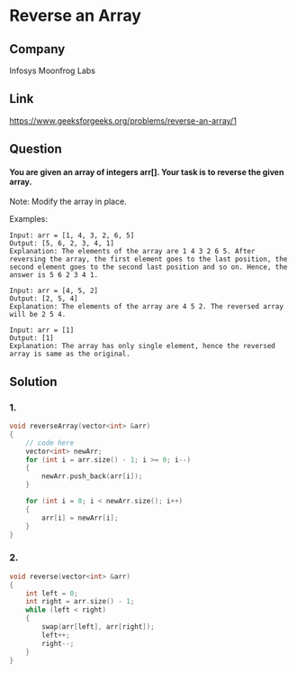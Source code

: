 # Reverse an Array

## Company
Infosys Moonfrog Labs

## Link
https://www.geeksforgeeks.org/problems/reverse-an-array/1

## Question
#### You are given an array of integers arr[]. Your task is to reverse the given array.

Note: Modify the array in place.

Examples:
```
Input: arr = [1, 4, 3, 2, 6, 5]
Output: [5, 6, 2, 3, 4, 1]
Explanation: The elements of the array are 1 4 3 2 6 5. After reversing the array, the first element goes to the last position, the second element goes to the second last position and so on. Hence, the answer is 5 6 2 3 4 1.
```
```
Input: arr = [4, 5, 2]
Output: [2, 5, 4]
Explanation: The elements of the array are 4 5 2. The reversed array will be 2 5 4.
```
```
Input: arr = [1]
Output: [1]
Explanation: The array has only single element, hence the reversed array is same as the original.
```

## Solution

### 1. 

```cpp
void reverseArray(vector<int> &arr)
{
    // code here
    vector<int> newArr;
    for (int i = arr.size() - 1; i >= 0; i--)
    {
        newArr.push_back(arr[i]);
    }

    for (int i = 0; i < newArr.size(); i++)
    {
        arr[i] = newArr[i];
    }
}

```
### 2. 

```cpp
void reverse(vector<int> &arr)
{
    int left = 0;
    int right = arr.size() - 1;
    while (left < right)
    {
        swap(arr[left], arr[right]);
        left++;
        right--;
    }
}

```